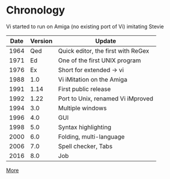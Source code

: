 # Chronology

Vi started to run on Amiga (no existing port of Vi) imitating Stevie

| Date | Version | Update |
| ---  | ---     | --- |
| 1964 | Qed     | Quick editor, the first with ReGex |
| 1971 | Ed      | One of the first UNIX program |
| 1976 | Ex      | Short for extended -> vi |
| 1988 | 1.0     | Vi iMitation on the Amiga |
| 1991 | 1.14    | First public release |
| 1992 | 1.22    | Port to Unix, renamed Vi iMproved |
| 1994 | 3.0     | Multiple windows |
| 1996 | 4.0     | GUI |
| 1998 | 5.0     | Syntax highlighting |
| 2000 | 6.0     | Folding, multi-language |
| 2006 | 7.0     | Spell checker, Tabs |
| 2016 | 8.0     | Job |


[More](https://buildingvts.com/a-brief-history-of-vim-1476ec4a6eb8)
